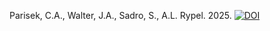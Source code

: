 Parisek, C.A., Walter, J.A., Sadro, S., A.L. Rypel. 2025. 
[![DOI](https://zenodo.org/badge/DOI/10.5281/zenodo.14954679.svg)](https://doi.org/10.5281/zenodo.14954679)

